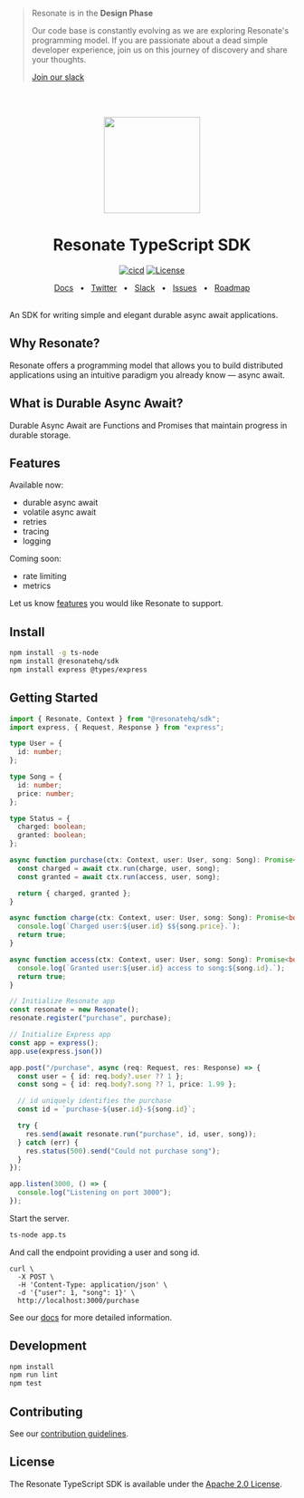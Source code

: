 > Resonate is in the **Design Phase**
> 
> Our code base is constantly evolving as we are exploring Resonate's programming model. If you are passionate about a dead simple developer experience, join us on this journey of discovery and share your thoughts.
>
> [Join our slack](https://resonatehqcommunity.slack.com)

<br /><br />
<p align="center">
   <img height="170"src="https://raw.githubusercontent.com/resonatehq/resonate/main/docs/img/echo.png">
</p>

<h1 align="center">Resonate TypeScript SDK</h1>

<div align="center">

[![cicd](https://github.com/resonatehq/resonate-sdk-ts/actions/workflows/cicd.yaml/badge.svg)](https://github.com/resonatehq/resonate-sdk-ts/actions/workflows/cicd.yaml)
[![License](https://img.shields.io/badge/License-Apache_2.0-blue.svg)](https://opensource.org/licenses/Apache-2.0)

</div>

<div align="center">
  <a href="https://docs.resonatehq.io">Docs</a>
  <span>&nbsp;&nbsp;•&nbsp;&nbsp;</span>
  <a href="https://twitter.com/resonatehqio">Twitter</a>
  <span>&nbsp;&nbsp;•&nbsp;&nbsp;</span>
  <a href="https://resonatehqcommunity.slack.com">Slack</a>
  <span>&nbsp;&nbsp;•&nbsp;&nbsp;</span>
  <a href="https://github.com/resonatehq/resonate-sdk-ts/issues">Issues</a>
  <span>&nbsp;&nbsp;•&nbsp;&nbsp;</span>
  <a href="https://github.com/resonatehq/resonate/issues/131">Roadmap</a>
  <br /><br />
</div>

An SDK for writing simple and elegant durable async await applications.

## Why Resonate?
Resonate offers a programming model that allows you to build distributed applications using an intuitive paradigm you already know — async await.

## What is Durable Async Await?

Durable Async Await are Functions and Promises that maintain progress in durable storage.

## Features

Available now:
- durable async await
- volatile async await
- retries
- tracing
- logging

Coming soon:
- rate limiting
- metrics

Let us know [features](https://github.com/resonatehq/resonate-sdk-ts/issues) you would like Resonate to support.

## Install
```bash
npm install -g ts-node
npm install @resonatehq/sdk
npm install express @types/express
```

## Getting Started
```ts
import { Resonate, Context } from "@resonatehq/sdk";
import express, { Request, Response } from "express";

type User = {
  id: number;
};

type Song = {
  id: number;
  price: number;
};

type Status = {
  charged: boolean;
  granted: boolean;
};

async function purchase(ctx: Context, user: User, song: Song): Promise<Status> {
  const charged = await ctx.run(charge, user, song);
  const granted = await ctx.run(access, user, song);

  return { charged, granted };
}

async function charge(ctx: Context, user: User, song: Song): Promise<boolean> {
  console.log(`Charged user:${user.id} $${song.price}.`);
  return true;
}

async function access(ctx: Context, user: User, song: Song): Promise<boolean> {
  console.log(`Granted user:${user.id} access to song:${song.id}.`);
  return true;
}

// Initialize Resonate app
const resonate = new Resonate();
resonate.register("purchase", purchase);

// Initialize Express app
const app = express();
app.use(express.json())

app.post("/purchase", async (req: Request, res: Response) => {
  const user = { id: req.body?.user ?? 1 };
  const song = { id: req.body?.song ?? 1, price: 1.99 };

  // id uniquely identifies the purchase
  const id = `purchase-${user.id}-${song.id}`;

  try {
    res.send(await resonate.run("purchase", id, user, song));
  } catch (err) {
    res.status(500).send("Could not purchase song");
  }
});

app.listen(3000, () => {
  console.log("Listening on port 3000");
});
```

Start the server.
```bash
ts-node app.ts
```

And call the endpoint providing a user and song id.
```
curl \
  -X POST \
  -H 'Content-Type: application/json' \
  -d '{"user": 1, "song": 1}' \
  http://localhost:3000/purchase
```

See our [docs](https://docs.resonatehq.io) for more detailed information.

## Development
```bash
npm install
npm run lint
npm test
```

## Contributing
See our [contribution guidelines](CONTRIBUTING.md).

## License
The Resonate TypeScript SDK is available under the [Apache 2.0 License](LICENSE).
